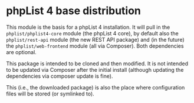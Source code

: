 # phpList 4 base distribution

This module is the basis for a phpList 4 installation. It will pull in the
`phplist/phplist4-core` module (the phpList 4 core), by default also the
`phplist/rest-api` module (the new REST API package) and (in the future) the
`phplist/web-frontend` module (all via Composer). Both dependencies are
optional.

This package is intended to be cloned and then modified. It is not intended to
be updated via Composer after the initial install (although updating the
dependencies via composer update is fine).

This (i.e., the downloaded package) is also the place where configuration files
will be stored (or symlinked to).
